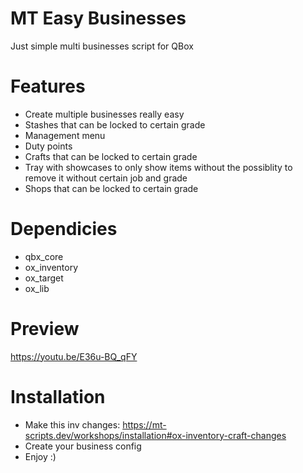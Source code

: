 # MT Easy Businesses
Just simple multi businesses script for QBox

# Features
- Create multiple businesses really easy
- Stashes that can be locked to certain grade
- Management menu
- Duty points
- Crafts that can be locked to certain grade
- Tray with showcases to only show items without the possiblity to remove it without certain job and grade
- Shops that can be locked to certain grade

# Dependicies
- qbx_core
- ox_inventory
- ox_target
- ox_lib

# Preview
https://youtu.be/E36u-BQ_qFY

# Installation
- Make this inv changes: https://mt-scripts.dev/workshops/installation#ox-inventory-craft-changes
- Create your business config
- Enjoy :)
